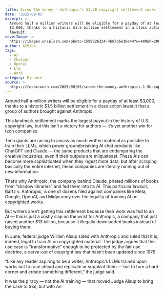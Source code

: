 ```yaml
---
title: Screw the money — Anthropic’s $1.5B copyright settlement sucks for writers
date: '2025-09-05'
excerpt: >-
  Around half a million writers will be eligible for a payday of at least
  $3,000, thanks to a historic $1.5 billion settlement in a class action
  lawsuit...
coverImage: >-
  https://images.unsplash.com/photo-1559526324-4b87b5e36e44?w=400&h=200&fit=crop&auto=format
author: AIVibe
tags:
  - Ai
  - Chatgpt
  - Openai
  - Llm
  - Work
category: Finance
source: >-
  https://techcrunch.com/2025/09/05/screw-the-money-anthropics-1-5b-copyright-settlement-sucks-for-writers/
---
```

Around half a million writers will be eligible for a payday of at least $3,000, thanks to a historic $1.5 billion settlement in a class action lawsuit that a group of authors brought against Anthropic.

This landmark settlement marks the largest payout in the history of U.S. copyright law, but this isn’t a victory for authors — it’s yet another win for tech companies.


	
	




	
	



Tech giants are racing to amass as much written material as possible to train their LLMs, which power groundbreaking AI chat products like ChatGPT and Claude — the same products that are endangering the creative industries, even if their outputs are milquetoast. These AIs can become more sophisticated when they ingest more data, but after scraping basically the entire internet, these companies are literally running out of new information.

That’s why Anthropic, the company behind Claude, pirated millions of books from “shadow libraries” and fed them into its AI. This particular lawsuit, Bartz v. Anthropic, is one of dozens filed against companies like Meta, Google, OpenAI, and Midjourney over the legality of training AI on copyrighted works.

But writers aren’t getting this settlement because their work was fed to an AI — this is just a costly slap on the wrist for Anthropic, a company that just raised another $13 billion, because it illegally downloaded books instead of buying them.

In June, federal judge William Alsup sided with Anthropic and ruled that it is, indeed, legal to train AI on copyrighted material. The judge argues that this use case is “transformative” enough to be protected by the fair use doctrine, a carve-out of copyright law that hasn’t been updated since 1976.

“Like any reader aspiring to be a writer, Anthropic’s LLMs trained upon works not to race ahead and replicate or supplant them — but to turn a hard corner and create something different,” the judge said.

It was the piracy — not the AI training — that moved Judge Alsup to bring the case to trial, but with An
